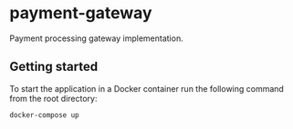# payment-gateway

Payment processing gateway implementation.

## Getting started
To start the application in a Docker container run the following command from the root directory:
```
docker-compose up
```